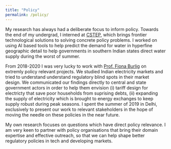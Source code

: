 ```yaml
---
title: "Policy"
permalink: /policy/
---
```


My research has always had a deliberate focus to inform policy. Towards the end of my undergrad, I interned at [CSTEP](https://cstep.in), which brings frontier technological solutions to solving concrete policy problems. I worked on using AI based tools to help predict the demand for water in hyperfine geographic detail to help governments in southern Indian states direct water supply during the worst of summer.

From 2018-2020 I was very lucky to work with [Prof. Fiona Burlig](https://www.fionaburlig.com) on extremly policy relevant projects. We studied Indian electricity markets and tried to understand understand regulatory blind spots in their market design. We communicated our findings directly to central and state government actors in order to help them envision (i) tariff design for electricty that save poor households from suprising debts, (ii) expanding the supply of electricity which is brought to energy exchanges to keep supply robust during peak seasons. I spent the summer of 2019 in Delhi, exclusively to present our work to relevant stakeholders in the hope of moving the needle on these policies in the near future. 

My own research focuses on questions which have direct policy relevance. I am very keen to partner with policy organisations that bring their domain expertise and effective outreach, so that we can help shape better regulatory policies in tech and developing markets. 